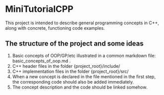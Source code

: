 # MiniTutorialCPP
This project is intended to describe general programming concepts in C++, along with concrete, functioning code examples.

## The structure of the project and some ideas
1. Basic concepts of OOP/GP/etc illustrated in a common markdown file: basic_concepts_of_oop.md .
2. C++ header files in the folder {project_root}/include/
3. C++ implementation files in the folder {project_root}/src/
4. When a new concept is declared in the file mentioned in the first step, the corresponding code should also be added immediately. 
5. The concept description and the code should be linked somehow.
